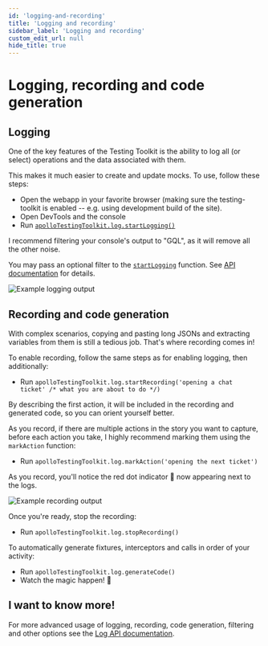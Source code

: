 ```yaml
---
id: 'logging-and-recording'
title: 'Logging and recording'
sidebar_label: 'Logging and recording'
custom_edit_url: null
hide_title: true
---
```


# Logging, recording and code generation

## Logging

One of the key features of the Testing Toolkit is the ability to log all (or select) operations and the data associated with them.

This makes it much easier to create and update mocks. To use, follow these steps:

- Open the webapp in your favorite browser (making sure the testing-toolkit is enabled -- e.g. using development build of the site).
- Open DevTools and the console
- Run [`apolloTestingToolkit.log.startLogging()`](api/classes/ApolloTestingToolkit.LogApi.md#startlogging)

I recommend filtering your console's output to "GQL", as it will remove all the other noise.

You may pass an optional filter to the [`startLogging`](api/classes/ApolloTestingToolkit.LogApi.md#startlogging) function. See [API documentation](api/classes/ApolloTestingToolkit.LogApi.md) for details.

![Example logging output](api/media/example-logging.png)

## Recording and code generation

With complex scenarios, copying and pasting long JSONs and extracting variables from them is still a tedious job. That's where recording comes in!

To enable recording, follow the same steps as for enabling logging, then additionally:

- Run `apolloTestingToolkit.log.startRecording('opening a chat ticket' /* what you are about to do */)`

By describing the first action, it will be included in the recording and generated code,
so you can orient yourself better.

As you record, if there are multiple actions in the story you want to capture,
before each action you take, I highly recommend marking them using the `markAction` function:

- Run `apolloTestingToolkit.log.markAction('opening the next ticket')`

As you record, you'll notice the red dot indicator 🔴 now appearing next to the logs.

![Example recording output](api/media/example-recording.png)

Once you're ready, stop the recording:

- Run `apolloTestingToolkit.log.stopRecording()`

To automatically generate fixtures, interceptors and calls in order of your activity:

- Run `apolloTestingToolkit.log.generateCode()`
- Watch the magic happen! 🎩

## I want to know more!

For more advanced usage of logging, recording, code generation, filtering and other options see the [Log API documentation](api/classes/ApolloTestingToolkit.LogApi.md).
